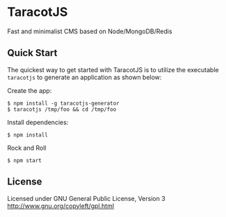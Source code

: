 # TaracotJS

  Fast and minimalist CMS based on Node/MongoDB/Redis

## Quick Start

 The quickest way to get started with TaracotJS is to utilize the executable `taracotjs` to generate an application as shown below:

 Create the app:

    $ npm install -g taracotjs-generator
    $ taracotjs /tmp/foo && cd /tmp/foo

 Install dependencies:

    $ npm install

 Rock and Roll

    $ npm start

## License

Licensed under GNU General Public License, Version 3
http://www.gnu.org/copyleft/gpl.html